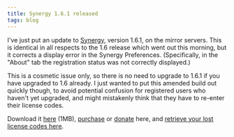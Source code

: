```yaml
---
title: Synergy 1.6.1 released
tags: blog
---
```


I've just put an update to [Synergy](http://typechecked.net/a/products/synergy-classic/), version 1.6.1, on the mirror servers. This is identical in all respects to the 1.6 release which went out this morning, but it corrects a display error in the Synergy Preferences. (Specifically, in the "About" tab the registration status was not correctly displayed.)

This is a cosmetic issue only, so there is no need to upgrade to 1.6.1 if you have upgraded to 1.6 already. I just wanted to put this amended build out quickly though, to avoid potential confusion for registered users who haven't yet upgraded, and might mistakenly think that they have to re-enter their license codes.

Download it [here](http://typechecked.net/download.php?item=Synergy.dmg) (1MB), [purchase](https://typechecked.net/a/products/synergy-classic/purchase/) or [donate](https://typechecked.net/a/products/synergy-classic/donate/) here, and [retrieve your lost license codes here](https://typechecked.net/a/support/registration/).
